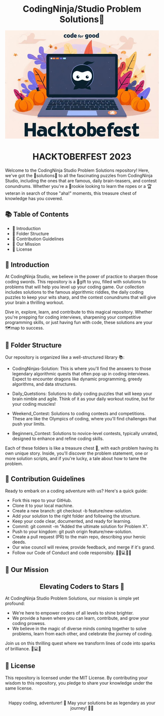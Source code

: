 <h1 align="center">CodingNinja/Studio Problem Solutions🚀</h1>
<p align="center"> <img src="https://raw.githubusercontent.com/Coding-Cartel/CodingNinja-Solutions/main/codingninja_repo_bannercropped.jpeg"> </p>

<h1 align="center">HACKTOBERFEST 2023</h1>

<p>
Welcome to the CodingNinja Studio Problem Solutions repository! Here, we've got the 🧩solutions🧩 to all the fascinating puzzles from CodingNinja Studio, including the ones that are famous, daily brain-teasers, and contest conundrums. Whether you're a 🌟rookie looking to learn the ropes or a 🏆veteran in search of those "aha!" moments, this treasure chest of knowledge has you covered.</p>

## 📚 Table of Contents

- 👋 Introduction
- 📁 Folder Structure
- 🤝 Contribution Guidelines
- 🚀 Our Mission
- 📜 License

## 👋 Introduction

<p>
At CodingNinja Studio, we believe in the power of practice to sharpen those coding swords. This repository is a 🎁gift to you, filled with solutions to problems that will help you level up your coding game. Our collection includes solutions to the famous algorithmic riddles, the daily coding puzzles to keep your wits sharp, and the contest conundrums that will give your brain a thrilling workout.</p>
<p>
Dive in, explore, learn, and contribute to this magical repository. Whether you're prepping for coding interviews, sharpening your competitive programming skills, or just having fun with code, these solutions are your 🗺️map to success.</p>

## 📁 Folder Structure

<p>Our repository is organized like a well-structured library 📚:</p>

- CodingNinjas-Solution: This is where you'll find the answers to those legendary algorithmic quests that often pop up in coding interviews. Expect to encounter dragons like dynamic programming, greedy algorithms, and data structures.

- Daily_Quetstions: Solutions to daily coding puzzles that will keep your brain nimble and agile. Think of it as your daily workout routine, but for your coding muscles!

- Weekend_Contest: Solutions to coding contests and competitions. These are like the Olympics of coding, where you'll find challenges that push your limits.
  
- Beginners_Contest: Solutions to novice-level contests, typically unrated, designed to enhance and refine coding skills.

<p>
Each of these folders is like a treasure chest 🎁, with each problem having its own unique story. Inside, you'll discover the problem statement, one or more solution scripts, and if you're lucky, a tale about how to tame the problem.</p>

## 🤝 Contribution Guidelines

<p>
Ready to embark on a coding adventure with us? Here's a quick guide:</p>

- Fork this repo to your GitHub.
- Clone it to your local machine.
- Create a new branch: git checkout -b feature/new-solution.
- Add your solution to the right folder and following the structure.
- Keep your code clear, documented, and ready for learning.
- Commit: git commit -m "Added the ultimate solution for Problem X".
- Push to your kingdom: git push origin feature/new-solution.
- Create a pull request (PR) to the main repo, describing your heroic deeds.
- Our wise council will review, provide feedback, and merge if it's grand.
- Follow our Code of Conduct and code responsibly. 🦸‍♂️💻🦸‍♀️

## 🚀 Our Mission

<h2 align="center">Elevating Coders to Stars 🌟</h2>

<p>
At CodingNinja Studio Problem Solutions, our mission is simple yet profound: </p>

- We're here to empower coders of all levels to shine brighter. 
- We provide a haven where you can learn, contribute, and grow your coding prowess. 
- We believe in the magic of diverse minds coming together to solve problems, learn from each other, and celebrate the journey of coding. 

Join us on this thrilling quest where we transform lines of code into sparks of brilliance. 🌟💻🚀<br>

## 📜 License

This repository is licensed under the MIT License. By contributing your wisdom to this repository, you pledge to share your knowledge under the same license.<br><br>
<p align="center">
Happy coding, adventurer! 🌟 May your solutions be as legendary as your journey! 🚀🔥</p>
